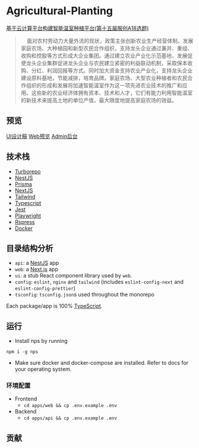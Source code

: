 # Agricultural-Planting

[基于云计算平台构建智能温室种植平台(第十五届服创A18选题)](http://www.fwwb.org.cn/topic/show/a399bd45-8d61-4612-ac22-fe81724c7667)

> &nbsp;&nbsp;&nbsp;&nbsp;面对农村劳动力大量外流的现状，政策主张创新农业生产经营体制，发展家庭农场、大种植园和新型农民合作组织，支持龙头企业通过兼并、重组、收购和控股等方式形成大企业集团。通过建立农业产业化示范基地，发展促使龙头企业集群促进龙头企业与农民建立紧密的利益联动机制，采取保本收购、分红、利润回报等方式。同时加大资金支持农业产业化，支持龙头企业建设原料基地，节能减排，培育品牌。家庭农场、大型农业种植者和农民合作组织的形成和发展将加速智能温室作为这一项先进农业技术的推广和应用。这些新的农业经济体拥有资本、技术和人才，它们有能力利用智能温室的新技术来提高土地的单位产值，最大限度地提高家庭农场的效益。

## 预览

[UI设计稿](https://mastergo.com/goto/wDnbiWJt?page_id=M&file=114928014033458)
[Web预览](https://demo.leostar.top/)
[Admin后台](https://demo.leostar.top/)

## 技术栈

- [Turborepo](https://turbo.build/repo/docs)
- [NestJS](https://docs.nestjs.cn/)
- [Prisma](https://prisma.nodejs.cn/)
- [NextJS](https://www.nextjs.cn/)
- [Tailwind](https://tailwind.nodejs.cn/)
- [Typescript](https://www.tslang.cn/)
- [Jest](https://www.jestjs.cn/)
- [Playwright](https://playwright.nodejs.cn/docs/intro)
- [Rspress](https://rspress.dev/zh/guide/start/introduction.html)
- [Docker](https://docs.docker.com/get-started/overview/)

## 目录结构分析

- `api`: a [NestJS](https://nestjs.com/) app
- `web`: a [Next.js](https://nextjs.org) app
- `ui`: a stub React component library used by `web`.
- `config`: `eslint`, `nginx` and `tailwind` (includes `eslint-config-next` and `eslint-config-prettier`)
- `tsconfig`: `tsconfig.json`s used throughout the monorepo

Each package/app is 100% [TypeScript](https://www.typescriptlang.org/).

## 运行
- Install nps by running 
```
npm i -g nps
```
- Make sure docker and docker-compose are
 installed. Refer to docs for your operating system.

### 环境配置
- Frontend
    - `cd apps/web && cp .env.example .env`
- Backend 
    - `cd apps/api && cp .env.example .env`

## 贡献
